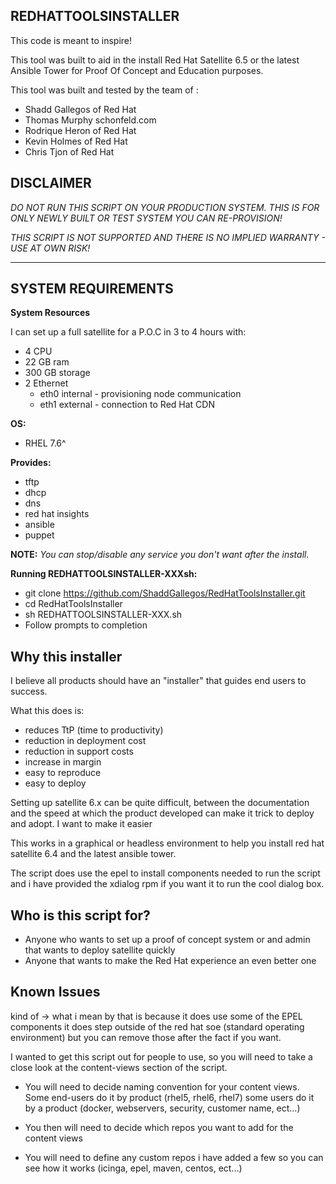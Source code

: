 REDHATTOOLSINSTALLER
--------------------

This code is meant to inspire!

This tool was built to aid in the install Red Hat Satellite 6.5 or the latest Ansible Tower for Proof Of Concept and Education purposes.  

This tool was built and tested by the team of :

* Shadd Gallegos of Red Hat 
* Thomas Murphy schonfeld.com
* Rodrique Heron of Red Hat 
* Kevin Holmes of Red Hat
* Chris Tjon of Red Hat 

**DISCLAIMER**
----------------------------------------------

*DO NOT RUN THIS SCRIPT ON YOUR PRODUCTION SYSTEM. THIS IS FOR ONLY NEWLY BUILT OR TEST SYSTEM YOU CAN RE-PROVISION!*

*THIS SCRIPT IS NOT SUPPORTED AND THERE IS NO IMPLIED WARRANTY - USE AT OWN RISK!*

----------------------------------------------

## SYSTEM REQUIREMENTS

**System Resources**

I can set up a full satellite for a P.O.C in 3 to 4 hours with:

* 4 CPU
* 22 GB ram 
* 300 GB storage
* 2 Ethernet  
    * eth0 internal - provisioning node communication
    * eth1 external - connection to Red Hat CDN

**OS:**
* RHEL 7.6^

**Provides:** 

* tftp
* dhcp
* dns
* red hat insights
* ansible 
* puppet
      
**NOTE:** *You can stop/disable any service you don't want after the install.*

**Running REDHATTOOLSINSTALLER-XXXsh:** 

* git clone https://github.com/ShaddGallegos/RedHatToolsInstaller.git
* cd RedHatToolsInstaller
* sh REDHATTOOLSINSTALLER-XXX.sh
* Follow prompts to completion 

## Why this installer

I believe all products should have an "installer" that guides end users to success. 

What this does is:

* reduces TtP (time to productivity)
* reduction in deployment cost
* reduction in support costs
* increase in margin
* easy to reproduce 
* easy to deploy 
      
Setting up satellite 6.x can be quite difficult, between the documentation and the speed at which the product developed can make it trick to deploy and adopt. I want to make it easier 

This works in a graphical or headless environment to help you install red hat satellite 6.4 and the latest ansible tower.

The script does use the epel to install components needed to run the script and i have provided the xdialog rpm if you want it to run the cool dialog box.

## Who is this script for?

* Anyone who wants to set up a proof of concept system or and admin that wants to deploy satellite quickly    
* Anyone that wants to make the Red Hat experience an even better one 

## Known Issues
kind of -> what i mean by that is because it does use some of the EPEL components it does step outside of the red hat soe (standard operating environment) but you can remove those after the fact if you want.

I wanted to get this script out for people to use, so you will need to take a close look at the content-views section of the script. 

* You will need to decide naming convention for your content views. Some end-users do it by product (rhel5, rhel6, rhel7) some users do it by a product (docker, webservers, security, customer name, ect…)

* You then will need to decide which repos you want to add for the content views

* You will need to define any custom repos i have added a few so you can see how it works (icinga, epel, maven, centos, ect…)
  
